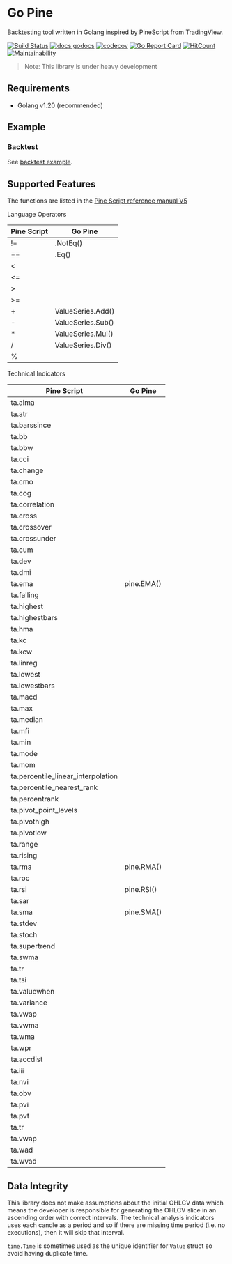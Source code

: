 # Go Pine

Backtesting tool written in Golang inspired by PineScript from TradingView.

[![Build Status](https://dl.circleci.com/status-badge/img/gh/tsuz/go-pine/tree/main.svg?style=svg)](https://dl.circleci.com/status-badge/redirect/gh/tsuz/go-pine/tree/main)
[![docs godocs](https://img.shields.io/badge/docs-godoc-brightgreen.svg?style=flat)](https://godoc.org/github.com/tsuz/go-pine)
[![codecov](https://codecov.io/gh/tsuz/go-pine/branch/main/graph/badge.svg?token=1EeuK2Ro6F)](https://codecov.io/gh/tsuz/go-pine)
[![Go Report Card](https://goreportcard.com/badge/tsuz/go-pine)](https://goreportcard.com/report/tsuz/go-pine) 
[![HitCount](http://hits.dwyl.io/tsuz/go-pine.svg)](http://hits.dwyl.io/tsuz/go-pine)
[![Maintainability](https://api.codeclimate.com/v1/badges/ba4f05de8cb12c615695/maintainability)](https://codeclimate.com/github/tsuz/go-pine/maintainability)

> Note: This library is under heavy development

## Requirements

- Golang v1.20 (recommended)

## Example

### Backtest

See [backtest example][2].


## Supported Features

The functions are listed in the [Pine Script reference manual V5][1]

Language Operators

| Pine Script | Go Pine |
|--|--|
| != | .NotEq() | 
| == | .Eq() | 
| < | |
| <= | |
| > | |
| >= | |
| + | ValueSeries.Add() | 
| - | ValueSeries.Sub() | 
| * | ValueSeries.Mul() |
| / | ValueSeries.Div() |
| % | |


Technical Indicators

| Pine Script | Go Pine |
|--|--|
| ta.alma | | 
| ta.atr | | 
| ta.barssince | | 
| ta.bb | | 
| ta.bbw | | 
| ta.cci | | 
| ta.change | | 
| ta.cmo | | 
| ta.cog | | 
| ta.correlation | | 
| ta.cross | | 
| ta.crossover | | 
| ta.crossunder | | 
| ta.cum | | 
| ta.dev | | 
| ta.dmi | | 
| ta.ema |  pine.EMA() | 
| ta.falling | | 
| ta.highest | | 
| ta.highestbars | | 
| ta.hma | | 
| ta.kc | | 
| ta.kcw | | 
| ta.linreg | | 
| ta.lowest | | 
| ta.lowestbars | | 
| ta.macd | | 
| ta.max | | 
| ta.median | | 
| ta.mfi | | 
| ta.min | | 
| ta.mode | | 
| ta.mom | | 
| ta.percentile_linear_interpolation | | 
| ta.percentile_nearest_rank | | 
| ta.percentrank | | 
| ta.pivot_point_levels | | 
| ta.pivothigh | | 
| ta.pivotlow | | 
| ta.range | | 
| ta.rising | | 
| ta.rma | pine.RMA() | 
| ta.roc | | 
| ta.rsi | pine.RSI() | 
| ta.sar | | 
| ta.sma | pine.SMA()  | 
| ta.stdev | | 
| ta.stoch | | 
| ta.supertrend | | 
| ta.swma | | 
| ta.tr | | 
| ta.tsi | | 
| ta.valuewhen | | 
| ta.variance | | 
| ta.vwap | | 
| ta.vwma | | 
| ta.wma | | 
| ta.wpr | | 
| ta.accdist | | 
| ta.iii | | 
| ta.nvi | | 
| ta.obv | | 
| ta.pvi | | 
| ta.pvt | | 
| ta.tr | | 
| ta.vwap | | 
| ta.wad | | 
| ta.wvad | | 

## Data Integrity

This library does not make assumptions about the initial OHLCV data which means the developer is responsible for generating the OHLCV slice in an ascending order with correct intervals. The technical analysis indicators uses each candle as a period and so if there are missing time period (i.e. no executions), then it will skip that interval. 

`time.Time` is sometimes used as the unique identifier for `Value` struct so avoid having duplicate time.


[1]: https://www.tradingview.com/pine-script-reference/v5/


[2]: backtest/README.md
